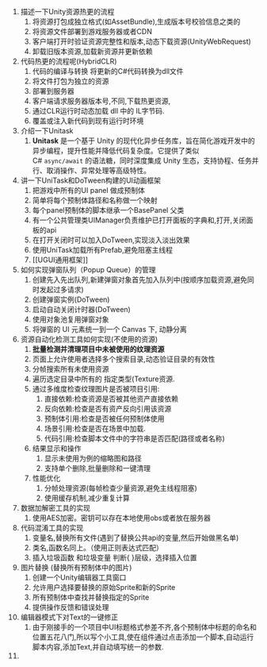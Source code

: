 1. 描述一下Unity资源热更的流程
	1. 将资源打包成独立格式(如AssetBundle),生成版本号校验信息之类的
	2. 将资源文件部署到游戏服务器或者CDN
	3. 客户端打开时验证资源完整性和版本,动态下载资源(UnityWebRequest)
	4. 卸载旧版本资源,加载新资源并更新依赖
2. 代码热更的流程呢(HybridCLR)
	1. 代码的编译与转换  将更新的C#代码转换为dll文件
	2. 将文件打包为独立的资源
	3. 部署到服务器
	4. 客户端请求服务器版本号,不同,下载热更资源,
	5. 通过CLR运行时动态加载 dll 中的 IL字节码.
	6. 覆盖或注入新代码到现有运行时环境
3. 介绍一下Unitask
	1. **Unitask** 是一个基于 Unity 的现代化异步任务库，旨在简化游戏开发中的异步编程，提升性能并降低代码复杂度。它提供了类似 C# `async/await` 的语法糖，同时深度集成 Unity 生态，支持协程、任务并行、取消操作、异常处理等高级特性。
4. 讲一下UniTask和DoTween构建的UI动画框架
	1. 把游戏中所有的UI panel 做成预制体
	2. 简单将每个预制体路径和名称做一个映射
	3. 每个panel预制体的脚本继承一个BasePanel 父类
	4. 有一个公共管理类UIManager负责维护已打开面板的字典和,打开,关闭面板的api
	5. 在打开关闭时可以加入DoTween,实现淡入淡出效果
	6. 使用UniTask加载所有Prefab,避免阻塞主线程
	7. [[UGUI通用框架]]
5. 如何实现弹窗队列（Popup Queue）的管理
	1. 创建先入先出队列,新建弹窗对象首先加入队列中(按顺序加载资源,避免同时发起过多请求)
	2. 创建弹窗实例(DoTween)
	3. 启动自动关闭计时器(DoTween)
	4. 使用对象池复用弹窗对象
	5. 将弹窗的 UI 元素统一到一个 Canvas 下, 动静分离
6. 资源自动化检测工具如何实现(不使用的资源)
	1. **批量检测并清理项目中未被使用的纹理资源**
	2. 页面上允许使用者选择多个搜索目录,动态验证目录的有效性
	3. 分帧搜索所有未使用资源
	4. 遍历选定目录中所有的 指定类型(Texture资源.
	5. 通过多维度检查纹理图片是否被项目引用:
		1. 直接依赖:检查资源是否被其他资产直接依赖
		2. 反向依赖:检查是否有资产反向引用该资源
		3. 预制体引用:检查是否被任何预制体使用
		4. 场景引用:检查是否在场景中加载.
		5. 代码引用:检查脚本文件中的字符串是否匹配(路径或者名称)
	6. 结果显示和操作
		1. 显示未使用为例的缩略图和路径
		2. 支持单个删除,批量删除和一键清理
	7. 性能优化
		1. 分帧处理资源(每帧检查少量资源,避免主线程阻塞)
		2. 使用缓存机制,减少重复计算
7. 数据加解密工具的实现
	1. 使用AES加密。密钥可以存在本地使用obs或者放在服务器
8. 代码混淆工具的实现
	1. 变量名,替换所有文件(遇到了替换公共api的变量,然后开始做黑名单)
	2. 类名,函数名同上。（使用正则表达式匹配）
	3. 插入垃圾函数 和垃圾变量   判断{ }层级，选择插入位置
9. 图片替换 (替换所有预制体中的图片)
	1. 创建一个Unity编辑器工具窗口
	2. 允许用户选择要替换的原始Sprite和新的Sprite
	3. 所有预制体中查找并替换指定的Sprite
	4. 提供操作反馈和错误处理
10. 编辑器模式下对Text的一键修正
	1. 由于刚接手的一个项目中UI标题格式参差不齐,各个预制体中标题的命名和位置五花八门,所以写个小工具,使在组件通过点击添加一个脚本,自动运行脚本内容,添加Text,并自动填写统一的参数.
11. 
	